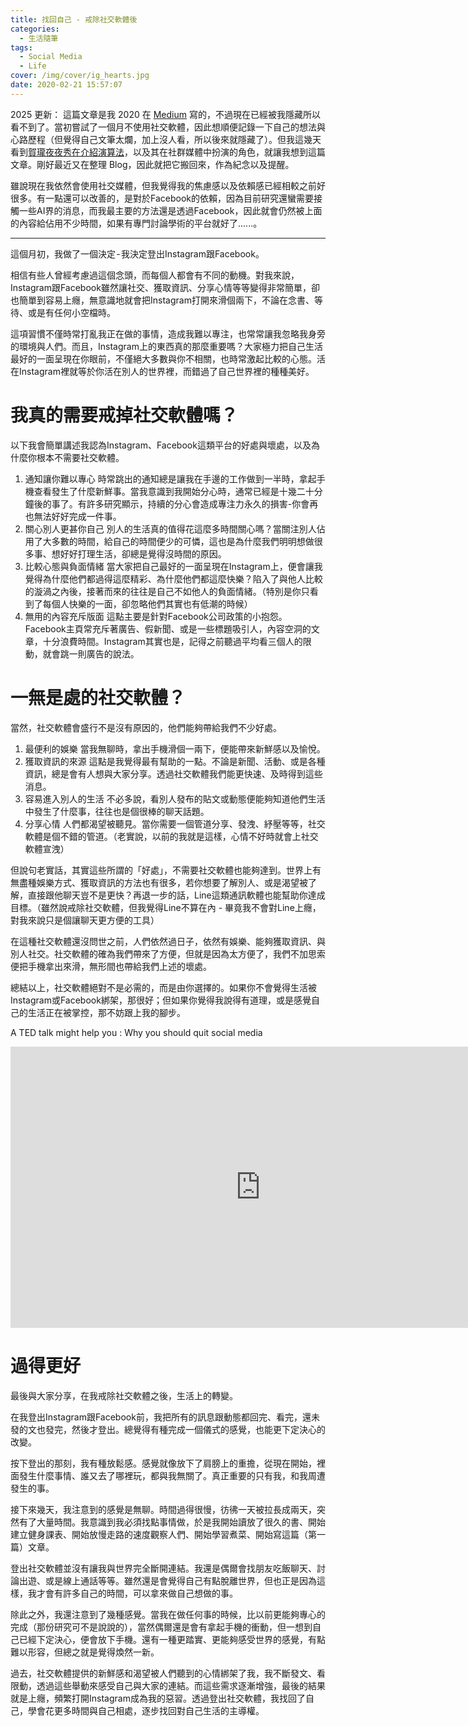 ```yaml
---
title: 找回自己 - 戒除社交軟體後
categories:
  - 生活隨筆
tags:
  - Social Media
  - Life
cover: /img/cover/ig_hearts.jpg
date: 2020-02-21 15:57:07
---
```


2025 更新：
這篇文章是我 2020 在 [Medium](https://medium.com/@JackChen89) 寫的，不過現在已經被我隱藏所以看不到了。當初嘗試了一個月不使用社交軟體，因此想順便記錄一下自己的想法與心路歷程（但覺得自己文筆太爛，加上沒人看，所以後來就隱藏了）。但我這幾天看到[賀瓏夜夜秀在介紹演算法](https://www.youtube.com/watch?v=6Y8Wmroaq-I)，以及其在社群媒體中扮演的角色，就讓我想到這篇文章。剛好最近又在整理 Blog，因此就把它搬回來，作為紀念以及提醒。

雖說現在我依然會使用社交媒體，但我覺得我的焦慮感以及依賴感已經相較之前好很多。有一點還可以改善的，是對於Facebook的依賴，因為目前研究還蠻需要接觸一些AI界的消息，而我最主要的方法還是透過Facebook，因此就會仍然被上面的內容給佔用不少時間，如果有專門討論學術的平台就好了......。

---

這個月初，我做了一個決定 - 我決定登出Instagram跟Facebook。

相信有些人曾經考慮過這個念頭，而每個人都會有不同的動機。對我來說，Instagram跟Facebook雖然讓社交、獲取資訊、分享心情等等變得非常簡單，卻也簡單到容易上癮，無意識地就會把Instagram打開來滑個兩下，不論在念書、等待、或是有任何小空檔時。

這項習慣不僅時常打亂我正在做的事情，造成我難以專注，也常常讓我忽略我身旁的環境與人們。而且，Instagram上的東西真的那麼重要嗎？大家極力把自己生活最好的一面呈現在你眼前，不僅絕大多數與你不相關，也時常激起比較的心態。活在Instagram裡就等於你活在別人的世界裡，而錯過了自己世界裡的種種美好。

# 我真的需要戒掉社交軟體嗎？
以下我會簡單講述我認為Instagram、Facebook這類平台的好處與壞處，以及為什麼你根本不需要社交軟體。

1. 通知讓你難以專心
時常跳出的通知總是讓我在手邊的工作做到一半時，拿起手機查看發生了什麼新鮮事。當我意識到我開始分心時，通常已經是十幾二十分鐘後的事了。有許多研究顯示，持續的分心會造成專注力永久的損害-你會再也無法好好完成一件事。
2. 關心別人更甚你自己
別人的生活真的值得花這麼多時間關心嗎？當關注別人佔用了大多數的時間，給自己的時間便少的可憐，這也是為什麼我們明明想做很多事、想好好打理生活，卻總是覺得沒時間的原因。
3. 比較心態與負面情緒
當大家把自己最好的一面呈現在Instagram上，便會讓我覺得為什麼他們都過得這麼精彩、為什麼他們都這麼快樂？陷入了與他人比較的漩渦之內後，接著而來的往往是自己不如他人的負面情緒。（特別是你只看到了每個人快樂的一面，卻忽略他們其實也有低潮的時候）
4. 無用的內容充斥版面
這點主要是針對Facebook公司政策的小抱怨。Facebook主頁常充斥著廣告、假新聞、或是一些標題吸引人，內容空洞的文章，十分浪費時間。Instagram其實也是，記得之前聽過平均看三個人的限動，就會跳一則廣告的說法。


# 一無是處的社交軟體？
當然，社交軟體會盛行不是沒有原因的，他們能夠帶給我們不少好處。

1. 最便利的娛樂
當我無聊時，拿出手機滑個一兩下，便能帶來新鮮感以及愉悅。
2. 獲取資訊的來源
這點是我覺得最有幫助的一點。不論是新聞、活動、或是各種資訊，總是會有人想與大家分享。透過社交軟體我們能更快速、及時得到這些消息。
3. 容易進入別人的生活
不必多說，看別人發布的貼文或動態便能夠知道他們生活中發生了什麼事，往往也是個很棒的聊天話題。
4. 分享心情
人們都渴望被聽見。當你需要一個管道分享、發洩、紓壓等等，社交軟體是個不錯的管道。（老實說，以前的我就是這樣，心情不好時就會上社交軟體宣洩）

但說句老實話，其實這些所謂的「好處」，不需要社交軟體也能夠達到。世界上有無盡種娛樂方式、獲取資訊的方法也有很多，若你想要了解別人、或是渴望被了解，直接跟他聊天豈不是更快？再退一步的話，Line這類通訊軟體也能幫助你達成目標。（雖然說戒除社交軟體，但我覺得Line不算在內 - 畢竟我不會對Line上癮，對我來說只是個讓聊天更方便的工具）

在這種社交軟體還沒問世之前，人們依然過日子，依然有娛樂、能夠獲取資訊、與別人社交。社交軟體的確為我們帶來了方便，但就是因為太方便了，我們不加思索便把手機拿出來滑，無形間也帶給我們上述的壞處。

總結以上，社交軟體絕對不是必需的，而是由你選擇的。如果你不會覺得生活被Instagram或Facebook綁架，那很好；但如果你覺得我說得有道理，或是感覺自己的生活正在被掌控，那不妨跟上我的腳步。


A TED talk might help you : Why you should quit social media

<iframe width="800" height="450" src="https://www.youtube.com/embed/3E7hkPZ-HTk?si=dMNFuKxfCiDHfSNG" title="YouTube video player" frameborder="0" allow="accelerometer; autoplay; clipboard-write; encrypted-media; gyroscope; picture-in-picture; web-share" referrerpolicy="strict-origin-when-cross-origin" allowfullscreen></iframe>

# 過得更好
最後與大家分享，在我戒除社交軟體之後，生活上的轉變。

在我登出Instagram跟Facebook前，我把所有的訊息跟動態都回完、看完，還未發的文也發完，然後才登出。總覺得有種完成一個儀式的感覺，也能更下定決心的改變。

按下登出的那刻，我有種放鬆感。感覺就像放下了肩膀上的重擔，從現在開始，裡面發生什麼事情、誰又去了哪裡玩，都與我無關了。真正重要的只有我，和我周遭發生的事。

接下來幾天，我注意到的感覺是無聊。時間過得很慢，彷彿一天被拉長成兩天，突然有了大量時間。我意識到我必須找點事情做，於是我開始讀放了很久的書、開始建立健身課表、開始放慢走路的速度觀察人們、開始學習煮菜、開始寫這篇（第一篇）文章。

登出社交軟體並沒有讓我與世界完全斷開連結。我還是偶爾會找朋友吃飯聊天、討論出遊、或是線上通話等等。雖然還是會覺得自己有點脫離世界，但也正是因為這樣，我才會有許多自己的時間，可以拿來做自己想做的事。

除此之外，我還注意到了幾種感覺。當我在做任何事的時候，比以前更能夠專心的完成（那份研究可不是說說的），當然偶爾還是會有拿起手機的衝動，但一想到自己已經下定決心，便會放下手機。還有一種更踏實、更能夠感受世界的感覺，有點難以形容，但總之就是覺得煥然一新。

過去，社交軟體提供的新鮮感和渴望被人們聽到的心情綁架了我，我不斷發文、看限動，透過這些舉動來感受自己與大家的連結。而這些需求逐漸增強，最後的結果就是上癮，頻繁打開Instagram成為我的惡習。透過登出社交軟體，我找回了自己，學會花更多時間與自己相處，逐步找回對自己生活的主導權。